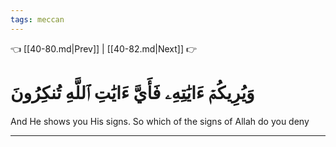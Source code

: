 ```yaml
---
tags: meccan
---
```


👈 [[40-80.md|Prev]] | [[40-82.md|Next]] 👉

# وَيُرِيكُمۡ ءَايَٰتِهِۦ فَأَيَّ ءَايَٰتِ ٱللَّهِ تُنكِرُونَ

And He shows you His signs. So which of the signs of Allah do you deny

---

